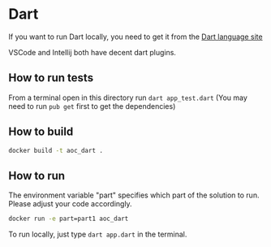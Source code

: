 # Dart
If you want to run Dart locally, you need to get it from the [Dart language site](https://dart.dev/)

VSCode and Intellij both have decent dart plugins.

## How to run tests
From a terminal open in this directory run `dart app_test.dart` (You may need to run `pub get` first to get the dependencies)

## How to build
```bash
docker build -t aoc_dart . 
```

## How to run
The environment variable "part" specifies which part of the solution to run. Please adjust your code accordingly.
```bash
docker run -e part=part1 aoc_dart
```

To run locally, just type `dart app.dart` in the terminal.
